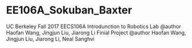 # EE106A_Sokuban_Baxter
UC Berkeley Fall 2017 EECS106A Introdunction to Robotics 
Lab @author Haofan Wang, Jingjun Liu, Jiarong Li
Finial Project @author Haofan Wang, Jingjun Liu, Jiarong Li, Neal Sanghvi
